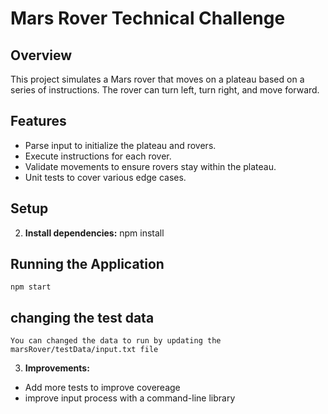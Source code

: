 # Mars Rover Technical Challenge

## Overview

This project simulates a Mars rover that moves on a plateau based on a series of instructions. The rover can turn left, turn right, and move forward.

## Features

- Parse input to initialize the plateau and rovers.
- Execute instructions for each rover.
- Validate movements to ensure rovers stay within the plateau.
- Unit tests to cover various edge cases.

## Setup

2. **Install dependencies:**
    npm install

## Running the Application
    npm start

## changing the test data
    You can changed the data to run by updating the marsRover/testData/input.txt file

3. **Improvements:**
- Add more tests to improve covereage
- improve input process with a command-line library